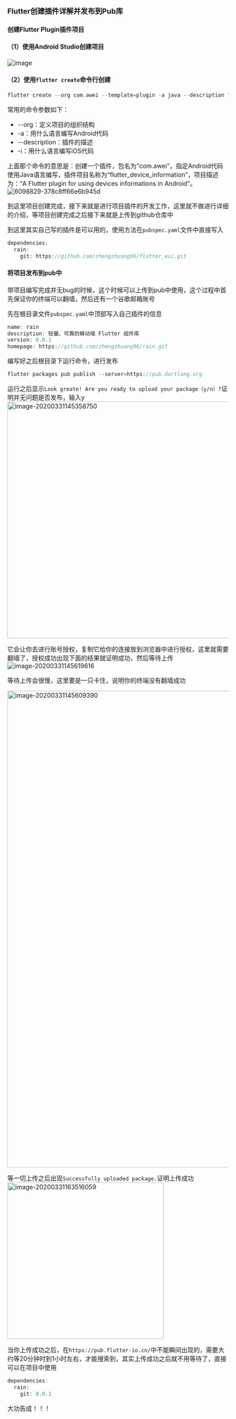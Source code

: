 ### Flutter创建插件详解并发布到Pub库

#### 创建Flutter Plugin插件项目

#### （1）使用Android Studio创建项目

![image](https://user-images.githubusercontent.com/29434858/78005959-e7c0f200-736e-11ea-8df3-0f93597c7230.png)

#### （2）使用`flutter create`命令行创建

```dart
flutter create --org com.awei --template=plugin -a java --description "A Flutter plugin for using devices informations in Android" flutter_device_information
```

常用的命令参数如下：

- --org：定义项目的组织结构
- -a：用什么语言编写Android代码
- --description：插件的描述
- -i：用什么语言编写iOS代码

上面那个命令的意思是：创建一个插件，包名为“com.awei”，指定Android代码使用Java语言编写，插件项目名称为“flutter_device_information”，项目描述为：“A Flutter plugin for using devices informations in Android”。
![6098829-378c8ff66e6b945d](https://user-images.githubusercontent.com/29434858/78006057-0b843800-736f-11ea-9205-9f320b86b382.png)

到这里项目创建完成，接下来就是进行项目插件的开发工作，这里就不做进行详细的介绍，等项目创建完成之后接下来就是上传到github仓库中

到这里其实自己写的插件是可以用的，使用方法在`pubspec.yaml`文件中直接写入

```dart
dependencies:
  rain:
    git: https://github.com/zhengzhuang96/flutter_eui.git
```

#### 将项目发布到pub中

带项目编写完成并无bug的时候，这个时候可以上传到pub中使用，这个过程中首先保证你的终端可以翻墙，然后还有一个谷歌邮箱账号

先在根目录文件`pubspec.yaml`中顶部写入自己插件的信息

```dart
name: rain
description: 轻量、可靠的移动端 Flutter 组件库
version: 0.0.1
homepage: https://github.com/zhengzhuang96/rain.git
```

编写好之后根目录下运行命令，进行发布

```dart
flutter packages pub publish --server=https://pub.dartlang.org
```

运行之后显示`Look greate! Are you ready to upload your package（y/n）?`证明并无问题是否发布，输入y
<img width="538" alt="image-20200331145358750" src="https://user-images.githubusercontent.com/29434858/78006100-1dfe7180-736f-11ea-9980-c5e3052f8d3c.png">

它会让你去进行账号授权，复制它给你的连接放到浏览器中进行授权，这里就需要翻墙了，授权成功出现下面的结果就证明成功，然后等待上传
![image-20200331145619616](https://user-images.githubusercontent.com/29434858/78006131-2a82ca00-736f-11ea-9341-a1bc68e51780.png)

等待上传会很慢，这里要是一只卡住，说明你的终端没有翻墙成功

<img width="1083" alt="image-20200331145609390" src="https://user-images.githubusercontent.com/29434858/78006411-92391500-736f-11ea-89e2-b7ad723fabe7.png">

等一切上传之后出现`Successfully uploaded package.`证明上传成功
<img width="356" alt="image-20200331163516059" src="https://user-images.githubusercontent.com/29434858/78006386-877e8000-736f-11ea-8166-06afaf1e40db.png">

当你上传成功之后，在`https://pub.flutter-io.cn/`中不能瞬间出现的，需要大约等20分钟时到1小时左右，才能搜索到，其实上传成功之后就不用等待了，直接可以在项目中使用

```dart
dependencies:
  rain:
    git: 0.0.1
```

大功告成！！！